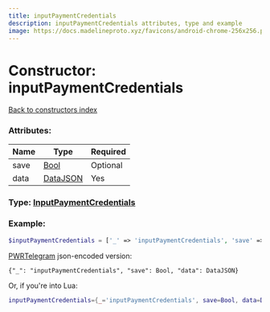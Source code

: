 ```yaml
---
title: inputPaymentCredentials
description: inputPaymentCredentials attributes, type and example
image: https://docs.madelineproto.xyz/favicons/android-chrome-256x256.png
---
```

# Constructor: inputPaymentCredentials  
[Back to constructors index](index.md)



### Attributes:

| Name     |    Type       | Required |
|----------|---------------|----------|
|save|[Bool](../types/Bool.md) | Optional|
|data|[DataJSON](../types/DataJSON.md) | Yes|



### Type: [InputPaymentCredentials](../types/InputPaymentCredentials.md)


### Example:

```php
$inputPaymentCredentials = ['_' => 'inputPaymentCredentials', 'save' => Bool, 'data' => DataJSON];
```  

[PWRTelegram](https://pwrtelegram.xyz) json-encoded version:

```
{"_": "inputPaymentCredentials", "save": Bool, "data": DataJSON}
```


Or, if you're into Lua:

```lua
inputPaymentCredentials={_='inputPaymentCredentials', save=Bool, data=DataJSON}

```



